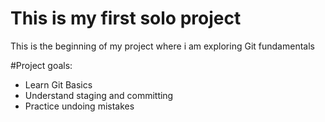 # This is my first solo project

This is the beginning of my project where i am exploring Git fundamentals

#Project goals:
* Learn Git Basics
* Understand staging and committing
* Practice undoing mistakes

